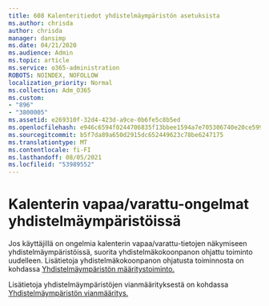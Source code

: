 ```yaml
---
title: 608 Kalenteritiedot yhdistelmäympäristön asetuksista
ms.author: chrisda
author: chrisda
manager: dansimp
ms.date: 04/21/2020
ms.audience: Admin
ms.topic: article
ms.service: o365-administration
ROBOTS: NOINDEX, NOFOLLOW
localization_priority: Normal
ms.collection: Adm_O365
ms.custom:
- "896"
- "3800005"
ms.assetid: e269310f-32d4-423d-a9ce-0b6fe5c8b5ed
ms.openlocfilehash: e946c6594f0244706835f13bbee1594a7e705306740e20ce599cad18d70fb79c
ms.sourcegitcommit: b5f7da89a650d2915dc652449623c78be6247175
ms.translationtype: MT
ms.contentlocale: fi-FI
ms.lasthandoff: 08/05/2021
ms.locfileid: "53989552"
---
```

# <a name="calendar-freebusy-issues-in-hybrid-environments"></a>Kalenterin vapaa/varattu-ongelmat yhdistelmäympäristöissä

Jos käyttäjillä on ongelmia kalenterin vapaa/varattu-tietojen näkymiseen yhdistelmäympäristöissä, suorita yhdistelmäkokoonpanon ohjattu toiminto uudelleen. Lisätietoja yhdistelmäkokoonpanon ohjatusta toiminnosta on kohdassa [Yhdistelmäympäristön määritystoiminto.](https://go.microsoft.com/fwlink/p/?linkid=528149)

Lisätietoja yhdistelmäympäristöjen vianmäärityksestä on kohdassa [Yhdistelmäympäristön vianmääritys.](https://technet.microsoft.com/library/jj659053.aspx)
